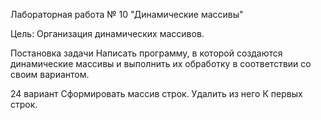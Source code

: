 Лабораторная работа № 10
"Динамические массивы"

Цель: Организация динамических массивов.

Постановка задачи
Написать программу, в которой создаются динамические
массивы и выполнить их обработку в соответствии со своим
вариантом.

24 вариант
Сформировать массив строк. Удалить из него К
первых строк.

